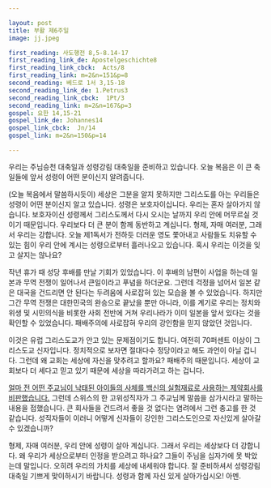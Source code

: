 ```yaml
---

layout: post
title: 부활 제6주일 
image: jj.jpeg

first_reading: 사도행전 8,5-8.14-17 
first_reading_link_de: Apostelgeschichte8
first_reading_link_cbck:  Acts/8
first_reading_link: m=2&n=151&p=8
second_reading: 베드로 1서 3,15-18 
second_reading_link_de: 1.Petrus3
second_reading_link_cbck:  1Pt/3
second_reading_link: m=2&n=167&p=3
gospel: 요한 14,15-21
gospel_link_de: Johannes14
gospel_link_cbck:  Jn/14
gospel_link: m=2&n=150&p=14

---
```


우리는 주님승천 대축일과 성령강림 대축일을 준비하고 있습니다. 오늘 복음은 이 큰 축일들에 앞서 성령이 어떤 분이신지 알려줍니다.

(오늘 복음에서 말씀하시듯이) 세상은 그분을 알지 못하지만 그리스도를 아는 우리들은 성령이 어떤 분이신지 알고 있습니다. 성령은 보호자이십니다. 우리는 혼자 살아가지 않습니다. 보호자이신 성령께서 그리스도께서 다시 오시는 날까지 우리 안에 머무르실 것이기 때문입니다. 우리보다 더 큰 분이 함께 동반하고 계십니다. 형제, 자매 여러분, 그래서 우리는 강합니다. 오늘 제1독서가 전하듯 더러운 영도 쫓아내고 사람들도 치유할 수 있는 힘이 우리 안에 계시는 성령으로부터 흘러나오고 있습니다. 혹시 우리는 이것을 잊고 살지는 않나요?

작년 휴가 때 성당 후배를 만날 기회가 있었습니다. 이 후배의 남편이 사업을 하는데 일본과 무역 전쟁이 일어나서 큰일이라고 푸념을 하더군요. 그런데 걱정을 넘어서 일본 같은 대국을 건드리면 안 된다는 두려움에 사로잡혀 있는 모습을 볼 수 있었습니다. 하지만 그간 무역 전쟁은 대한민국의 완승으로 끝났을 뿐만 아니라, 이를 계기로 우리는 정치와 위생 및 시민의식을 비롯한 사회 전반에 거쳐 우리나라가 이미 일본을 앞서 있다는 것을 확인할 수 있었습니다. 패배주의에 사로잡혀 우리의 강인함을 믿지 않았던 것입니다.

이것은 유럽 그리스도교가 안고 있는 문제점이기도 합니다. 여전히 70퍼센트 이상이 그리스도교 신자입니다. 정치적으로 보자면 절대다수 정당이라고 해도 과언이 아닐 겁니다. 그런데 왜 교회는 세상에 자신을 맞추려고 할까요? 패배주의 때문입니다. 세상이 교회보다 더 세다고 믿고 있기 때문에 세상을 따라가려고 하는 겁니다.

<a href="https://nolacatholic.org/news/a-statement-regarding-the-janssen-johnson-johnson-covid-19-vaccine">얼마 전 어떤 주교님이 낙태된 아이들의 사체를 백신의 실험재료로 사용하는 제약회사를 비판했습니다.</a> 그런데 스위스의 한 고위성직자가 그 주교님께 말씀을 삼가시라고 말하는 내용을 접했습니다. 큰 회사들을 건드려서 좋을 것 없다는 염려에서 그런 충고를 한 것 같습니다. 성직자들이 이러니 어떻게 신자들이 강인한 그리스도인으로 자신있게 살아갈 수 있겠습니까?

형제, 자매 여러분, 우리 안에 성령이 살아 계십니다. 그래서 우리는 세상보다 더 강합니다. 왜 우리가 세상으로부터 인정을 받으려고 하나요? 그들이 주님을 십자가에 못 박았는데 말입니다. 오히려 우리의 가치를 세상에 내세워야 합니다. 잘 준비하셔서 성령강림 대축일 기쁘게 맞이하시기 바랍니다. 성령과 함께 자신 있게 살아가십시오! 아멘.
